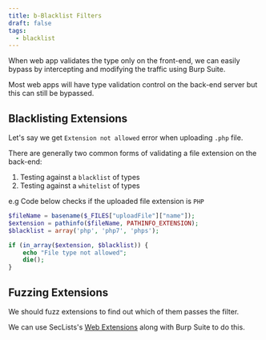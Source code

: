 ```yaml
---
title: b-Blacklist Filters
draft: false
tags:
  - blacklist
---
```

When web app validates the type only on the front-end, we can easily bypass by intercepting and modifying the traffic using Burp Suite.

Most web apps will have type validation control on the back-end server but this can still be bypassed.

## Blacklisting Extensions

Let's say we get `Extension not allowed` error when uploading `.php` file.

There are generally two common forms of validating a file extension on the back-end:

1. Testing against a `blacklist` of types
2. Testing against a `whitelist` of types

e.g Code below checks if the uploaded file extension is `PHP`

```php
$fileName = basename($_FILES["uploadFile"]["name"]);
$extension = pathinfo($fileName, PATHINFO_EXTENSION);
$blacklist = array('php', 'php7', 'phps');

if (in_array($extension, $blacklist)) {
    echo "File type not allowed";
    die();
}
```

## Fuzzing Extensions

We should fuzz extensions to find out which of them passes the filter.

We can use SecLists's [Web Extensions](https://github.com/danielmiessler/SecLists/blob/master/Discovery/Web-Content/web-extensions.txt) along with Burp Suite to do this.


